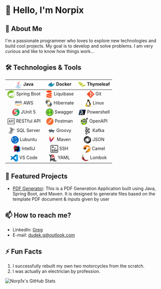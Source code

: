 # 👋 Hello, I'm Norpix

## 🚀 About Me
I'm a passionate programmer who loves to explore new technologies and build cool projects. My goal is to develop and solve problems.
I am very curious and like to know how things work...

## 🛠️ Technologies & Tools

|       <img align="center" width="24" src="Java.png"/> Java        |    <img width="24" align="center" src="Docker.png"/> Docker     |  <img align="center" width="24" src="thymeleaf.png"/> Thymeleaf  |
|:-----------------------------------------------------------------:|:---------------------------------------------------------------:|:----------------------------------------------------------------:|
|   <img align="center" width="24" src="Spring.png"/> Spring Boot   | <img align="center" width="24" src="Liquibase.png"/> Liquibase  |        <img width="24" align="center" src="Git.png"/> Git        |
|        <img align="center" width="24" src="Aws.png"/> AWS         | <img align="center" width="24" src="Hibernate.png"/> Hibernate  |      <img width="24" align="center" src="Linux.png"/> Linux      |
|     <img align="center" src="JUnit.png" width="24" /> JUnit 5     |   <img align="center" width="24" src="Swagger.png"/> Swagger    | <img width="24" align="center" src="Powershell.png"/> Powershell |                                                                |
|    <img align="center" width="24" src="api.png"/> RESTful API     |   <img align="center" width="24" src="Postman.png"/> Postman    |    <img width="24" align="center" src="OpenAPI.png"/> OpenAPI    |
|  <img align="center" width="24" src="SQLServer.png"/> SQL Server  | <img width="24" align="center" src="Apache Groovy.png"/> Groovy |  <img width="24" align="center" src="Apache Kafka.png"/> Kafka   |
|    <img width="24" align="center" src="Lubuntu.png"/>  Lubuntu    |     <img align="center" width="24" src="Maven.png"/> Maven      |       <img width="24" align="center" src="JSON.png"/> JSON       |
| <img width="24" align="center" src="IntelliJ IDEA.png"/> IntelliJ |     <img align="center" width="24" src="ssh (1).png"/> SSH      |  <img width="24" align="center" src="Apache-Camel.png"/> Camel   |
|    <img width="24" align="center" src="VScode.png"/>  VS Code     |      <img align="center" width="24" src="YAML.png"/> YAML       |     <img width="24" align="center" src="lombok.png"/> Lombok     |


## 🔭 Featured Projects
- [PDF Generator](https://github.com/Norp1x/GeneratorPDF): This is a PDF Generation Application built using Java, Spring Boot, and Maven. It is designed to generate files based on the template PDF document & inputs given by user
  
## 📫 How to reach me?
- LinkedIn: [Greg](https://www.linkedin.com/in/greg-dudek)
- E-mail: dudek.g@outlook.com

## ⚡ Fun Facts
1. I successfully rebuilt my own two motorcycles from the scratch.
2. I was actually an electrician by profession.

![Norp1x's GitHub Stats](https://github-readme-stats.vercel.app/api?username=norp1x&show_icons=true)
